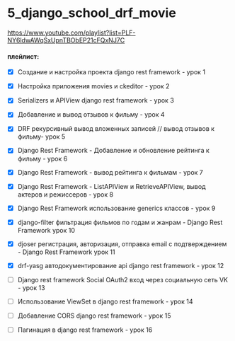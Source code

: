 # 5_django_school_drf_movie

https://www.youtube.com/playlist?list=PLF-NY6ldwAWqSxUpnTBObEP21cFQxNJ7C

#### плейлист:
- [x] Создание и настройка проекта django rest framework - урок 1
- [x] Настройка приложения movies и ckeditor - урок 2
- [x] Serializers и APIView django rest framework - урок 3
- [x] Добавление и вывод отзывов к фильму - урок 4
- [x] DRF рекурсивный вывод вложенных записей // вывод отзывов к фильму- урок 5
- [x] Django Rest Framework - Добавление и обновление рейтинга к фильму - урок 6
- [x] Django Rest Framework - вывод рейтинга к фильмам - урок 7
- [x] Django Rest Framework - ListAPIView и RetrieveAPIView, вывод актеров и режиссеров - урок 8
- [x] Django Rest Framework использование generics классов - урок 9
- [x] django-filter фильтрация фильмов по годам и жанрам - Django Rest Framework урок 10
- [x] djoser регистрация, авторизация, отправка email с подтверждением - Django Rest Framework урок 11
- [x] drf-yasg автодокументирование api django rest framework - урок 12
- [ ] Django rest framework Social OAuth2 вход через социальную сеть VK - урок 13
- [ ] Использование ViewSet в django rest framework - урок 14
- [ ] Добавление CORS django rest framework - урок 15
- [ ] Пагинация в django rest framework - урок 16


